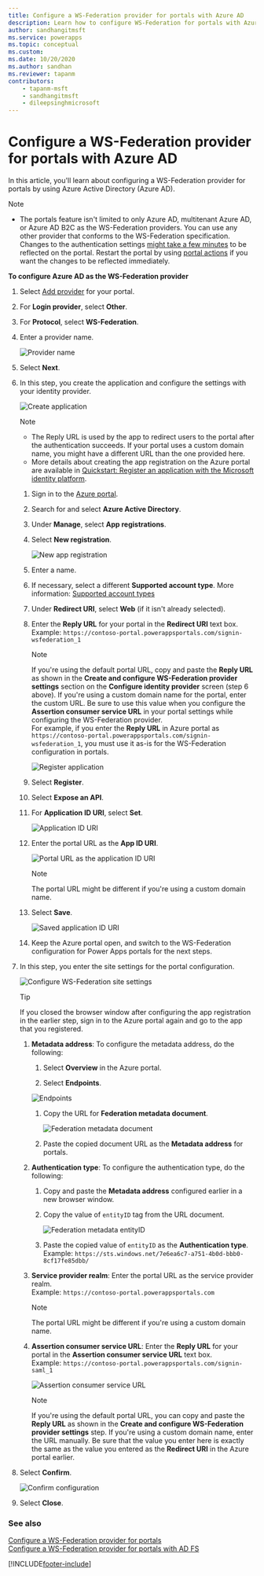 ```yaml
---
title: Configure a WS-Federation provider for portals with Azure AD
description: Learn how to configure WS-Federation for portals with Azure Active Directory.
author: sandhangitmsft
ms.service: powerapps
ms.topic: conceptual
ms.custom: 
ms.date: 10/20/2020
ms.author: sandhan
ms.reviewer: tapanm
contributors:
    - tapanm-msft
    - sandhangitmsft
    - dileepsinghmicrosoft
---
```


# Configure a WS-Federation provider for portals with Azure AD

In this article, you'll learn about configuring a WS-Federation provider for portals by using Azure Active Directory (Azure AD).

> [!NOTE]
> - The portals feature isn't limited to only Azure AD, multitenant Azure AD, or Azure AD B2C as the WS-Federation providers. You can use any other provider that conforms to the WS-Federation specification.
> Changes to the authentication settings [might take a few minutes](../admin/clear-server-side-cache.md#caching-changes-for-portals-with-version-926x-or-later) to be reflected on the portal. Restart the portal by using [portal actions](../admin/admin-overview.md) if you want the changes to be reflected immediately.

**To configure Azure AD as the WS-Federation provider**

1. Select [Add provider](use-simplified-authentication-configuration.md#add-configure-or-delete-an-identity-provider) for your portal.

1. For **Login provider**, select **Other**.

1. For **Protocol**, select **WS-Federation**.

1. Enter a provider name.

    ![Provider name](media/authentication/configure-ws-fed-name.png "Provider name")

1. Select **Next**.

1. In this step, you create the application and configure the settings with your identity provider.

    ![Create application](media/authentication/step-1-wsfed.png "Create application")

    > [!NOTE]
    > - The Reply URL is used by the app to redirect users to the portal after the authentication succeeds. If your portal uses a custom domain name, you might have a different URL than the one provided here.
    > - More details about creating the app registration on the Azure portal are available in [Quickstart: Register an application with the Microsoft identity platform](/azure/active-directory/develop/quickstart-register-app).

    1. Sign in to the [Azure portal](https://portal.azure.com).

    1. Search for and select **Azure Active Directory**.

    1. Under **Manage**, select **App registrations**.

    1. Select **New registration**.

        ![New app registration](media/authentication/app-registration-new.png "New app registration")

    1. Enter a name.

    1. If necessary, select a different **Supported account type**. More information: [Supported account types](/azure/active-directory/develop/quickstart-register-app)

    1. Under **Redirect URI**, select **Web** (if it isn't already selected).

    1. Enter the **Reply URL** for your portal in the **Redirect URI** text box. <br> Example: `https://contoso-portal.powerappsportals.com/signin-wsfederation_1`

        > [!NOTE]
        > If you're using the default portal URL, copy and paste the **Reply URL** as shown in the **Create and configure WS-Federation provider settings** section on the **Configure identity provider** screen (step 6 above). If you're using a custom domain name for the portal, enter the custom URL. Be sure to use this value when you configure the **Assertion consumer service URL** in your portal settings while configuring the WS-Federation provider. <br> For example, if you enter the **Reply URL** in Azure portal as `https://contoso-portal.powerappsportals.com/signin-wsfederation_1`, you must use it as-is for the WS-Federation configuration in portals.

        ![Register application](media/authentication/register-application-wsfed.png "Register application")

    1. Select **Register**.

    1. Select **Expose an API**.

    1. For **Application ID URI**, select **Set**.

        ![Application ID URI](media/authentication/wsfed-applicationid-uri.png "Application ID URI")

    1. Enter the portal URL as the **App ID URI**.

        ![Portal URL as the application ID URI](media/authentication/portal-url-for-appidURI.png "Portal URL as the application ID URI")

        > [!NOTE]
        > The portal URL might be different if you're using a custom domain name.

    1. Select **Save**.

        ![Saved application ID URI](media/authentication/saved-appiduri-saml.png "Saved application ID URI")

    1. Keep the Azure portal open, and switch to the WS-Federation configuration for Power Apps portals for the next steps.

1. In this step, you enter the site settings for the portal configuration.

    ![Configure WS-Federation site settings](media/authentication/configure-wsfed-site-settings.png "Configure WS-Federation site settings")

    > [!TIP]
    > If you closed the browser window after configuring the app registration in the earlier step, sign in to the Azure portal again and go to the app that you registered.

    1. **Metadata address**: To configure the metadata address, do the following:

        1. Select **Overview** in the Azure portal.

        1. Select **Endpoints**.

          ![Endpoints](media/authentication/endpoints-wsfed.png "Endpoints")

        1. Copy the URL for **Federation metadata document**.

           ![Federation metadata document](media/authentication/federation-metadata-wsfed.png "Federation metadata document")

        1. Paste the copied document URL as the **Metadata address** for portals.

    1. **Authentication type**: To configure the authentication type, do the following:

        1. Copy and paste the **Metadata address** configured earlier in a new browser window.

        1. Copy the value of `entityID` tag from the URL document.

            ![Federation metadata entityID](media/authentication/entity-id-metadata-document-wsfed.png "Federation metadata entityID")

        1. Paste the copied value of `entityID` as the **Authentication type**. <br> Example: `https://sts.windows.net/7e6ea6c7-a751-4b0d-bbb0-8cf17fe85dbb/`

    1. **Service provider realm**: Enter the portal URL as the service provider realm. <br> Example: `https://contoso-portal.powerappsportals.com`
    
        > [!NOTE]
        > The portal URL might be different if you're using a custom domain name.
        
    1. **Assertion consumer service URL**: Enter the **Reply URL** for your portal in the **Assertion consumer service URL** text box. <br> Example: `https://contoso-portal.powerappsportals.com/signin-saml_1`

        ![Assertion consumer service URL](media/authentication/redirect-uri-azure-power-apps-wsfed.png "Assertion consumer service URL")

        > [!NOTE]
        > If you're using the default portal URL, you can copy and paste the **Reply URL** as shown in the **Create and configure WS-Federation provider settings** step. If you're using a custom domain name, enter the URL manually. Be sure that the value you enter here is exactly the same as the value you entered as the **Redirect URI** in the Azure portal earlier.

1. Select **Confirm**.

    ![Confirm configuration](media/authentication/confirm-wsfed-config.png "Confirm configuration")

1. Select **Close**.

### See also

[Configure a WS-Federation provider for portals](configure-ws-federation-provider.md)  
[Configure a WS-Federation provider for portals with AD FS](configure-ws-federation-settings.md)


[!INCLUDE[footer-include](../../../includes/footer-banner.md)]